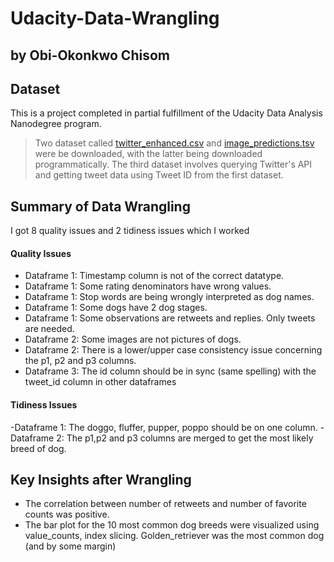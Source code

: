 # Udacity-Data-Wrangling
## by Obi-Okonkwo Chisom

## Dataset
This is a project completed in partial fulfillment of the Udacity Data Analysis Nanodegree program.
> Two dataset called [twitter_enhanced.csv](https://d17h27t6h515a5.cloudfront.net/topher/2017/August/59a4e958_twitter-archive-enhanced/twitter-archive-enhanced.csv) and [image_predictions.tsv](https://d17h27t6h515a5.cloudfront.net/topher/2017/August/599fd2ad_image-predictions/image-predictions.tsv) were be downloaded, with the latter being downloaded programmatically. 
> The third dataset involves querying Twitter's API and getting tweet data using Tweet ID from the first dataset.

## Summary of Data Wrangling
I got 8 quality issues and 2 tidiness issues which I worked
#### Quality Issues
- Dataframe 1: Timestamp column is not of the correct datatype. 
- Dataframe 1: Some rating denominators have wrong values.
- Dataframe 1: Stop words are being wrongly interpreted as dog names. 
- Dataframe 1: Some dogs have 2 dog stages. 
- Dataframe 1: Some observations are retweets and replies. Only tweets are needed. 
- Dataframe 2: Some images are not pictures of dogs.
- Dataframe 2: There is a lower/upper case consistency issue concerning the p1, p2 and p3 columns. 
- Dataframe 3: The id column should be in sync (same spelling) with the tweet_id column in other dataframes 

#### Tidiness Issues
-Dataframe 1: The doggo, fluffer, pupper, poppo should be on one column. 
-Dataframe 2: The p1,p2 and p3 columns are merged to get the most likely breed of dog. 

## Key Insights after Wrangling
- The correlation between number of retweets and number of favorite counts was positive.
- The bar plot for the 10 most common dog breeds were visualized using value_counts, index slicing. Golden_retriever was the most common dog (and by some margin)
